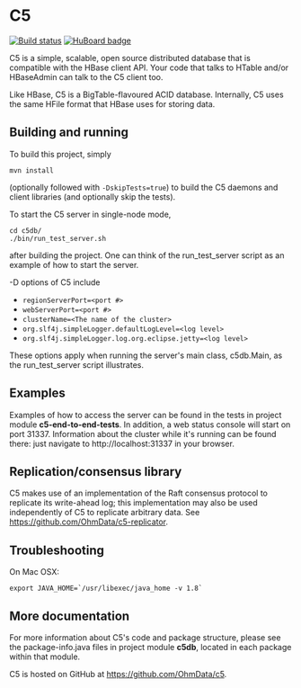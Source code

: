 C5
====================
[![Build status](https://travis-ci.org/OhmData/c5.svg)](https://travis-ci.org/OhmData/c5) [![HuBoard badge](http://img.shields.io/badge/Hu-Board-7965cc.svg)](https://huboard.com/OhmData/c5)

C5 is a simple, scalable, open source distributed database that is compatible with the HBase client API. Your code
that talks to HTable and/or HBaseAdmin can talk to the C5 client too.

Like HBase, C5 is a BigTable-flavoured ACID database. Internally, C5 uses the same HFile format that HBase uses for storing data.

Building and running
--------------------
To build this project, simply

    mvn install

(optionally followed with `-DskipTests=true`) to build the C5 daemons and client libraries (and optionally skip the tests).

To start the C5 server in single-node mode,

    cd c5db/
    ./bin/run_test_server.sh

after building the project. One can think of the run_test_server script as an example of how to start the server.

-D options of C5 include

- `regionServerPort=<port #>`
- `webServerPort=<port #>`
- `clusterName=<The name of the cluster>`
- `org.slf4j.simpleLogger.defaultLogLevel=<log level>`
- `org.slf4j.simpleLogger.log.org.eclipse.jetty=<log level>`

These options apply when running the server's main class, c5db.Main, as the run_test_server script illustrates.

Examples
--------
Examples of how to access the server can be found in the tests in project module __c5-end-to-end-tests__. In
addition, a web status console will start on port 31337. Information about the cluster while it's running can be found there:
just navigate to http://localhost:31337 in your browser.

Replication/consensus library
---------------
C5 makes use of an implementation of the Raft consensus protocol to replicate its write-ahead log; this implementation may
also be used independently of C5 to replicate arbitrary data. See https://github.com/OhmData/c5-replicator.

Troubleshooting
---------------
On Mac OSX:

    export JAVA_HOME=`/usr/libexec/java_home -v 1.8`

More documentation
------------------
For more information about C5's code and package structure, please see the package-info.java files in project module __c5db__,
located in each package within that module.

C5 is hosted on GitHub at https://github.com/OhmData/c5.

